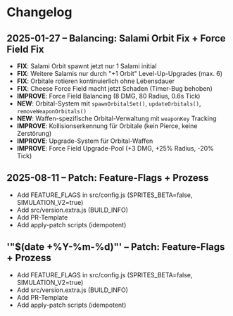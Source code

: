 # Changelog

## 2025-01-27 – Balancing: Salami Orbit Fix + Force Field Fix
- **FIX**: Salami Orbit spawnt jetzt nur 1 Salami initial
- **FIX**: Weitere Salamis nur durch "+1 Orbit" Level-Up-Upgrades (max. 6)
- **FIX**: Orbitale rotieren kontinuierlich ohne Lebensdauer
- **FIX**: Cheese Force Field macht jetzt Schaden (Timer-Bug behoben)
- **IMPROVE**: Force Field Balancing (8 DMG, 80 Radius, 0.6s Tick)
- **NEW**: Orbital-System mit `spawnOrbitalSet()`, `updateOrbitals()`, `removeWeaponOrbitals()`
- **NEW**: Waffen-spezifische Orbital-Verwaltung mit `weaponKey` Tracking
- **IMPROVE**: Kollisionserkennung für Orbitale (kein Pierce, keine Zerstörung)
- **IMPROVE**: Upgrade-System für Orbital-Waffen
- **IMPROVE**: Force Field Upgrade-Pool (+3 DMG, +25% Radius, -20% Tick)

## 2025-08-11 – Patch: Feature-Flags + Prozess
- Add FEATURE_FLAGS in src/config.js (SPRITES_BETA=false, SIMULATION_V2=true)
- Add src/version.extra.js (BUILD_INFO)
- Add PR-Template
- Add apply-patch scripts (idempotent)

## '"$(date +%Y-%m-%d)"' – Patch: Feature-Flags + Prozess
- Add FEATURE_FLAGS in src/config.js (SPRITES_BETA=false, SIMULATION_V2=true)
- Add src/version.extra.js (BUILD_INFO)
- Add PR-Template
- Add apply-patch scripts (idempotent)
